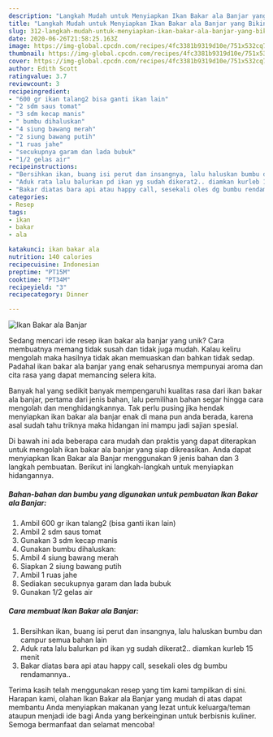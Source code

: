 ```yaml
---
description: "Langkah Mudah untuk Menyiapkan Ikan Bakar ala Banjar yang Bikin Ngiler"
title: "Langkah Mudah untuk Menyiapkan Ikan Bakar ala Banjar yang Bikin Ngiler"
slug: 312-langkah-mudah-untuk-menyiapkan-ikan-bakar-ala-banjar-yang-bikin-ngiler
date: 2020-06-26T21:58:25.163Z
image: https://img-global.cpcdn.com/recipes/4fc3381b9319d10e/751x532cq70/ikan-bakar-ala-banjar-foto-resep-utama.jpg
thumbnail: https://img-global.cpcdn.com/recipes/4fc3381b9319d10e/751x532cq70/ikan-bakar-ala-banjar-foto-resep-utama.jpg
cover: https://img-global.cpcdn.com/recipes/4fc3381b9319d10e/751x532cq70/ikan-bakar-ala-banjar-foto-resep-utama.jpg
author: Edith Scott
ratingvalue: 3.7
reviewcount: 3
recipeingredient:
- "600 gr ikan talang2 bisa ganti ikan lain"
- "2 sdm saus tomat"
- "3 sdm kecap manis"
- " bumbu dihaluskan"
- "4 siung bawang merah"
- "2 siung bawang putih"
- "1 ruas jahe"
- "secukupnya garam dan lada bubuk"
- "1/2 gelas air"
recipeinstructions:
- "Bersihkan ikan, buang isi perut dan insangnya, lalu haluskan bumbu dan campur semua bahan lain"
- "Aduk rata lalu balurkan pd ikan yg sudah dikerat2.. diamkan kurleb 15 menit"
- "Bakar diatas bara api atau happy call, sesekali oles dg bumbu rendamannya.."
categories:
- Resep
tags:
- ikan
- bakar
- ala

katakunci: ikan bakar ala 
nutrition: 140 calories
recipecuisine: Indonesian
preptime: "PT15M"
cooktime: "PT34M"
recipeyield: "3"
recipecategory: Dinner

---
```



![Ikan Bakar ala Banjar](https://img-global.cpcdn.com/recipes/4fc3381b9319d10e/751x532cq70/ikan-bakar-ala-banjar-foto-resep-utama.jpg)

Sedang mencari ide resep ikan bakar ala banjar yang unik? Cara membuatnya memang tidak susah dan tidak juga mudah. Kalau keliru mengolah maka hasilnya tidak akan memuaskan dan bahkan tidak sedap. Padahal ikan bakar ala banjar yang enak seharusnya mempunyai aroma dan cita rasa yang dapat memancing selera kita.



Banyak hal yang sedikit banyak mempengaruhi kualitas rasa dari ikan bakar ala banjar, pertama dari jenis bahan, lalu pemilihan bahan segar hingga cara mengolah dan menghidangkannya. Tak perlu pusing jika hendak menyiapkan ikan bakar ala banjar enak di mana pun anda berada, karena asal sudah tahu triknya maka hidangan ini mampu jadi sajian spesial.


Di bawah ini ada beberapa cara mudah dan praktis yang dapat diterapkan untuk mengolah ikan bakar ala banjar yang siap dikreasikan. Anda dapat menyiapkan Ikan Bakar ala Banjar menggunakan 9 jenis bahan dan 3 langkah pembuatan. Berikut ini langkah-langkah untuk menyiapkan hidangannya.

<!--inarticleads1-->

##### Bahan-bahan dan bumbu yang digunakan untuk pembuatan Ikan Bakar ala Banjar:

1. Ambil 600 gr ikan talang2 (bisa ganti ikan lain)
1. Ambil 2 sdm saus tomat
1. Gunakan 3 sdm kecap manis
1. Gunakan  bumbu dihaluskan:
1. Ambil 4 siung bawang merah
1. Siapkan 2 siung bawang putih
1. Ambil 1 ruas jahe
1. Sediakan secukupnya garam dan lada bubuk
1. Gunakan 1/2 gelas air




<!--inarticleads2-->

##### Cara membuat Ikan Bakar ala Banjar:

1. Bersihkan ikan, buang isi perut dan insangnya, lalu haluskan bumbu dan campur semua bahan lain
1. Aduk rata lalu balurkan pd ikan yg sudah dikerat2.. diamkan kurleb 15 menit
1. Bakar diatas bara api atau happy call, sesekali oles dg bumbu rendamannya..




Terima kasih telah menggunakan resep yang tim kami tampilkan di sini. Harapan kami, olahan Ikan Bakar ala Banjar yang mudah di atas dapat membantu Anda menyiapkan makanan yang lezat untuk keluarga/teman ataupun menjadi ide bagi Anda yang berkeinginan untuk berbisnis kuliner. Semoga bermanfaat dan selamat mencoba!
